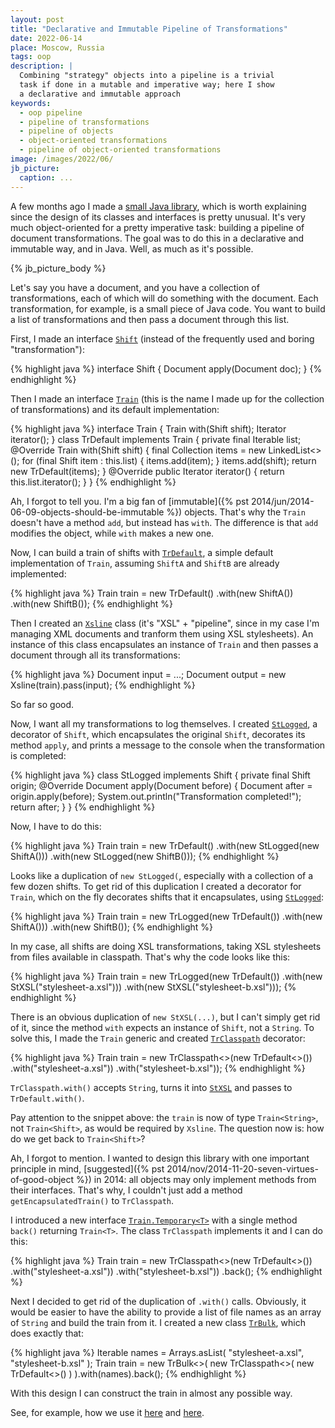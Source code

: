 ```yaml
---
layout: post
title: "Declarative and Immutable Pipeline of Transformations"
date: 2022-06-14
place: Moscow, Russia
tags: oop
description: |
  Combining "strategy" objects into a pipeline is a trivial
  task if done in a mutable and imperative way; here I show
  a declarative and immutable approach
keywords:
  - oop pipeline
  - pipeline of transformations
  - pipeline of objects
  - object-oriented transformations
  - pipeline of object-oriented transformations
image: /images/2022/06/
jb_picture:
  caption: ...
---
```


A few months ago I made a [small Java library](https://github.com/yegor256/xsline),
which is worth explaining since
the design of its classes and interfaces is pretty unusual. It's very much
object-oriented for a pretty imperative task: building a pipeline of
document transformations. The goal was to do this in a declarative and
immutable way, and in Java. Well, as much as it's possible.

<!--more-->

{% jb_picture_body %}

Let's say you have a document, and you have a collection of transformations,
each of which will do something with the document. Each transformation, for example,
is a small piece of Java code. You want to build a list
of transformations and then pass a document through this list.

First, I made an interface [`Shift`](https://github.com/yegor256/xsline/blob/0.5.2/src/main/java/com/yegor256/xsline/Shift.java)
(instead of the frequently used and boring "transformation"):

{% highlight java %}
interface Shift {
  Document apply(Document doc);
}
{% endhighlight %}

Then I made an interface [`Train`](https://github.com/yegor256/xsline/blob/0.5.2/src/main/java/com/yegor256/xsline/Train.java)
(this is the name I made up for the collection
of transformations) and its default implementation:

{% highlight java %}
interface Train {
  Train with(Shift shift);
  Iterator<Shift> iterator();
}
class TrDefault implements Train {
  private final Iterable<Shift> list;
  @Override
  Train with(Shift shift) {
    final Collection<Shift> items = new LinkedList<>();
    for (final Shift item : this.list) {
        items.add(item);
    }
    items.add(shift);
    return new TrDefault(items);
  }
  @Override
  public Iterator<Shift> iterator() {
      return this.list.iterator();
  }
}
{% endhighlight %}

Ah, I forgot to tell you. I'm a big fan of [immutable]({% pst 2014/jun/2014-06-09-objects-should-be-immutable %})
objects. That's why the
`Train` doesn't have a method `add`, but instead has `with`. The difference is that
`add` modifies the object, while `with` makes a new one.

Now, I can build a train of shifts with
[`TrDefault`](https://github.com/yegor256/xsline/blob/0.5.2/src/main/java/com/yegor256/xsline/TrDefault.java),
a simple default implementation of `Train`, assuming
`ShiftA` and `ShiftB` are already implemented:

{% highlight java %}
Train train = new TrDefault()
  .with(new ShiftA())
  .with(new ShiftB());
{% endhighlight %}

Then I created an [`Xsline`](https://github.com/yegor256/xsline/blob/0.5.2/src/main/java/com/yegor256/xsline/Xsline.java)
class (it's "XSL" + "pipeline", since in my case
I'm managing XML documents and tranform them using XSL stylesheets). An instance
of this class encapsulates an instance of `Train` and then passes a document
through all its transformations:

{% highlight java %}
Document input = ...;
Document output = new Xsline(train).pass(input);
{% endhighlight %}

So far so good.

Now, I want all my transformations to log themselves. I created
[`StLogged`](https://github.com/yegor256/xsline/blob/0.5.2/src/main/java/com/yegor256/xsline/StLogged.java),
a decorator of `Shift`, which encapsulates the original `Shift`, decorates its method `apply`,
and prints a message to the console when the transformation is completed:

{% highlight java %}
class StLogged implements Shift {
  private final Shift origin;
  @Override
  Document apply(Document before) {
    Document after = origin.apply(before);
    System.out.println("Transformation completed!");
    return after;
  }
}
{% endhighlight %}

Now, I have to do this:

{% highlight java %}
Train train = new TrDefault()
  .with(new StLogged(new ShiftA()))
  .with(new StLogged(new ShiftB()));
{% endhighlight %}

Looks like a duplication of `new StLogged(`, especially with a collection of a few dozen
shifts. To get rid of this duplication I created a decorator for `Train`, which
on the fly decorates shifts that it encapsulates, using
[`StLogged`](https://github.com/yegor256/xsline/blob/0.5.2/src/main/java/com/yegor256/xsline/StLogged.java):

{% highlight java %}
Train train = new TrLogged(new TrDefault())
  .with(new ShiftA()))
  .with(new ShiftB());
{% endhighlight %}

In my case, all shifts are doing XSL transformations, taking XSL stylesheets from
files available in classpath. That's why the code looks like this:

{% highlight java %}
Train train = new TrLogged(new TrDefault())
  .with(new StXSL("stylesheet-a.xsl")))
  .with(new StXSL("stylesheet-b.xsl")));
{% endhighlight %}

There is an obvious duplication of `new StXSL(...)`, but I can't simply get rid of it,
since the method `with` expects an instance of `Shift`, not a `String`. To solve this,
I made the `Train` generic and created
[`TrClasspath`](https://github.com/yegor256/xsline/blob/0.5.2/src/main/java/com/yegor256/xsline/TrClasspath.java)
decorator:

{% highlight java %}
Train<String> train = new TrClasspath<>(new TrDefault<>())
  .with("stylesheet-a.xsl"))
  .with("stylesheet-b.xsl"));
{% endhighlight %}

`TrClasspath.with()` accepts `String`, turns it into
[`StXSL`](https://github.com/yegor256/xsline/blob/0.5.2/src/main/java/com/yegor256/xsline/StXSL.java)
and passes to `TrDefault.with()`.

Pay attention to the snippet above: the `train` is now of type `Train<String>`, not `Train<Shift>`,
as would be required by `Xsline`.
The question now is: how do we get back to `Train<Shift>`?

Ah, I forgot to mention. I wanted to design this library with one important principle
in mind, [suggested]({% pst 2014/nov/2014-11-20-seven-virtues-of-good-object %})
in 2014: all objects may only implement methods from their interfaces. That's why,
I couldn't just add a method `getEncapsulatedTrain()` to `TrClasspath`.

I introduced a new interface
[`Train.Temporary<T>`](https://github.com/yegor256/xsline/blob/0.5.2/src/main/java/com/yegor256/xsline/Train.java)
with a single method `back()`
returning `Train<T>`. The class `TrClasspath` implements
it and I can do this:

{% highlight java %}
Train<Shift> train = new TrClasspath<>(new TrDefault<>())
  .with("stylesheet-a.xsl"))
  .with("stylesheet-b.xsl"))
  .back();
{% endhighlight %}

Next I decided to get rid of the duplication of `.with()` calls. Obviously, it would
be easier to have the ability to provide a list of file names as an array of `String`
and build the train from it. I created a new class
[`TrBulk`](https://github.com/yegor256/xsline/blob/0.5.2/src/main/java/com/yegor256/xsline/TrBulk.java),
which does exactly that:

{% highlight java %}
Iterable<String> names = Arrays.asList(
  "stylesheet-a.xsl",
  "stylesheet-b.xsl"
);
Train<Shift> train = new TrBulk<>(
  new TrClasspath<>(
    new TrDefault<>()
  )
).with(names).back();
{% endhighlight %}

With this design I can construct the train in almost any possible way.

See, for example, how we use it [here](https://github.com/objectionary/eo/blob/0.23.6/eo-parser/src/main/java/org/eolang/parser/ParsingTrain.java#L86-L103) and [here](https://github.com/objectionary/eo/blob/0.23.6/eo-maven-plugin/src/main/java/org/eolang/maven/SpyTrain.java#L49-L75).

